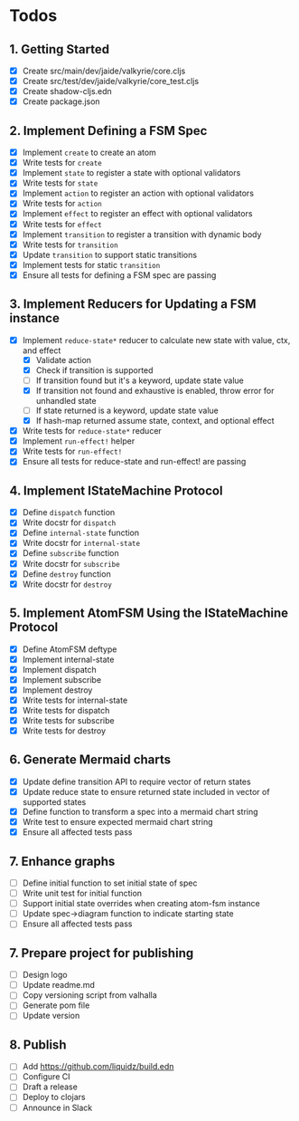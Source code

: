 # Todos

## 1. Getting Started

- [x] Create src/main/dev/jaide/valkyrie/core.cljs
- [x] Create src/test/dev/jaide/valkyrie/core_test.cljs
- [x] Create shadow-cljs.edn
- [x] Create package.json

## 2. Implement Defining a FSM Spec

- [x] Implement `create` to create an atom
- [x] Write tests for `create`
- [x] Implement `state` to register a state with optional validators
- [x] Write tests for `state`
- [x] Implement `action` to register an action with optional validators
- [x] Write tests for `action`
- [x] Implement `effect` to register an effect with optional validators
- [x] Write tests for `effect`
- [x] Implement `transition` to register a transition with dynamic body
- [x] Write tests for `transition`
- [x] Update `transition` to support static transitions
- [x] Implement tests for static `transition`
- [x] Ensure all tests for defining a FSM spec are passing

## 3. Implement Reducers for Updating a FSM instance

- [x] Implement `reduce-state*` reducer to calculate new state with value, ctx, and effect
  - [x] Validate action
  - [x] Check if transition is supported
  - [ ] If transition found but it's a keyword, update state value
  - [x] If transition not found and exhaustive is enabled, throw error for unhandled state
  - [ ] If state returned is a keyword, update state value
  - [x] If hash-map returned assume state, context, and optional effect
- [x] Write tests for `reduce-state*` reducer
- [x] Implement `run-effect!` helper
- [x] Write tests for `run-effect!`
- [x] Ensure all tests for reduce-state and run-effect! are passing

## 4. Implement IStateMachine Protocol

- [x] Define `dispatch` function
- [x] Write docstr for `dispatch`
- [x] Define `internal-state` function
- [x] Write docstr for `internal-state`
- [x] Define `subscribe` function
- [x] Write docstr for `subscribe`
- [x] Define `destroy` function
- [x] Write docstr for `destroy`

## 5. Implement AtomFSM Using the IStateMachine Protocol

- [x] Define AtomFSM deftype
- [x] Implement internal-state
- [x] Implement dispatch
- [x] Implement subscribe
- [x] Implement destroy
- [x] Write tests for internal-state
- [x] Write tests for dispatch
- [x] Write tests for subscribe
- [x] Write tests for destroy

## 6. Generate Mermaid charts

- [x] Update define transition API to require vector of return states
- [x] Update reduce state to ensure returned state included in vector of supported states
- [x] Define function to transform a spec into a mermaid chart string
- [x] Write test to ensure expected mermaid chart string
- [x] Ensure all affected tests pass

## 7. Enhance graphs

- [ ] Define initial function to set initial state of spec
- [ ] Write unit test for initial function
- [ ] Support initial state overrides when creating atom-fsm instance
- [ ] Update spec->diagram function to indicate starting state
- [ ] Ensure all affected tests pass

## 7. Prepare project for publishing

- [ ] Design logo
- [ ] Update readme.md
- [ ] Copy versioning script from valhalla
- [ ] Generate pom file
- [ ] Update version

## 8. Publish

- [ ] Add https://github.com/liquidz/build.edn
- [ ] Configure CI
- [ ] Draft a release
- [ ] Deploy to clojars
- [ ] Announce in Slack
